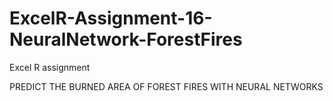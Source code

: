 # ExcelR-Assignment-16-NeuralNetwork-ForestFires
Excel R assignment

PREDICT THE BURNED AREA OF FOREST FIRES WITH NEURAL NETWORKS
